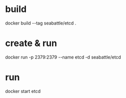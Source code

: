 # build
docker build --tag seabattle/etcd .
# create & run
docker run -p 2379:2379 --name etcd -d seabattle/etcd
# run
docker start etcd
